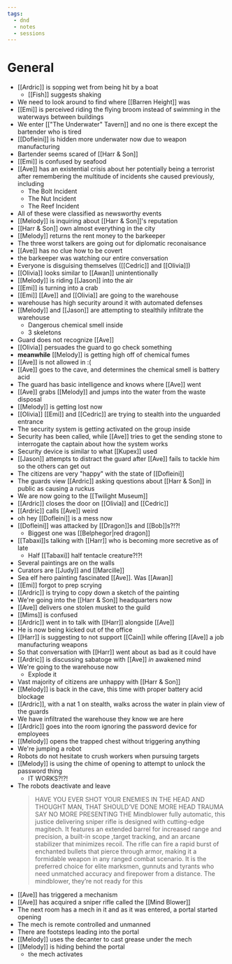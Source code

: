 ```yaml
---
tags:
  - dnd
  - notes
  - sessions
---
```

# General
- [[Ardric]] is sopping wet from being hit by a boat
	- [[Fish]] suggests shaking
- We need to look around to find where [[Barren Height]] was
- [[Emi]] is perceived riding the flying broom instead of swimming in the waterways between buildings
- We enter [["The Underwater" Tavern]] and no one is there except the bartender who is tired
- [[Dofleini]] is hidden more underwater now due to weapon manufacturing
- Bartender seems scared of [[Harr & Son]]
- [[Emi]] is confused by seafood
- [[Ave]] has an existential crisis about her potentially being a terrorist after remembering the multitude of incidents she caused previously, including
	- The Bolt Incident
	- The Nut Incident
	- The Reef Incident
- All of these were classified as newsworthy events
- [[Melody]] is inquiring about [[Harr & Son]]'s reputation
- [[Harr & Son]] own almost everything in the city
- [[Melody]] returns the rent money to the barkeeper
- The three worst talkers are going out for diplomatic reconaisance
- [[Ave]] has no clue how to be covert
- the barkeeper was watching our entire conversation
- Everyone is disguising themselves ([[Cedric]] and [[Olivia]])
- [[Olivia]] looks similar to [[Awan]] unintentionally
- [[Melody]] is riding [[Jason]] into the air
- [[Emi]] is turning into a crab
- [[Emi]] [[Ave]] and [[Olivia]] are going to the warehouse
- warehouse has high security around it with automated defenses
- [[Melody]] and [[Jason]] are attempting to stealthily infiltrate the warehouse
	- Dangerous chemical smell inside
	- 3 skeletons
- Guard does not recognize [[Ave]]
- [[Olivia]] persuades the guard to go check something
- **meanwhile** [[Melody]] is getting high off of chemical fumes
- [[Ave]] is not allowed in :(
- [[Ave]] goes to the cave, and determines the chemical smell is battery acid
- The guard has basic intelligence and knows where [[Ave]] went
- [[Ave]] grabs [[Melody]] and jumps into the water from the waste disposal
- [[Melody]] is getting lost now
- [[Olivia]] [[Emi]] and [[Cedric]] are trying to stealth into the unguarded entrance
- The security system is getting activated on the group inside
- Security has been called, while [[Ave]] tries to get the sending stone to interrogate the captain about how the system works
- Security device is similar to what [[Kupex]] used
- [[Jason]] attempts to distract the guard after [[Ave]] fails to tackle him so the others can get out
- The citizens are very "happy" with the state of [[Dofleini]]
- The guards view [[Ardric]] asking questions about [[Harr & Son]] in public as causing a ruckus
- We are now going to the [[Twilight Museum]]
- [[Ardric]] closes the door on [[Olivia]] and [[Cedric]]
- [[Ardric]] calls [[Ave]] weird
- oh hey [[Dofleini]] is a mess now
- [[Dofleini]] was attacked by [[Dragon]]s and [[Bob]]s?!?!
	- Biggest one was [[Belphegor|red dragon]]
- [[Tabaxi]]s talking with [[Harr]] who is becoming more secretive as of late
	- Half [[Tabaxi]] half tentacle creature?!?!
- Several paintings are on the walls
- Curators are [[Judy]] and [[Marcille]]
- Sea elf hero painting fascinated [[Ave]]. Was [[Awan]]
- [[Emi]] forgot to prep scrying
- [[Ardric]] is trying to copy down a sketch of the painting
- We're going into the [[Harr & Son]] headquarters now
- [[Ave]] delivers one stolen musket to the guild
- [[Mims]] is confused
- [[Ardric]] went in to talk with [[Harr]] alongside [[Ave]]
- He is now being kicked out of the office
- [[Harr]] is suggesting to not support [[Cain]] while offering [[Ave]] a job manufacturing weapons
- So that conversation with [[Harr]] went about as bad as it could have
- [[Ardric]] is discussing sabatoge with [[Ave]] *in* awakened mind
- We're going to the warehouse now
	- Explode it
- Vast majority of citizens are unhappy with [[Harr & Son]]
- [[Melody]] is back in the cave, this time with proper battery acid blockage
- [[Ardric]], with a nat 1 on stealth, walks across the water in plain view of the guards
- We have infiltrated the warehouse they know we are here
- [[Ardric]] goes into the room ignoring the password device for employees
- [[Melody]] opens the trapped chest without triggering anything
- We're jumping a robot
- Robots do not hesitate to crush workers when pursuing targets
- [[Melody]] is using the chime of opening to attempt to unlock the password thing
	- IT WORKS?!?!
- The robots deactivate and leave
  >HAVE YOU EVER SHOT YOUR ENEMIES IN THE HEAD AND THOUGHT MAN, THAT SHOULD’VE DONE MORE HEAD TRAUMA SAY NO MORE PRESENTING THE Mindblower fully automatic, this justice delivering sniper rifle is designed with cutting-edge magitech. It features an extended barrel for increased range and precision, a built-in scope ,target tracking, and an arcane stabilizer that minimizes recoil. The rifle can fire a rapid burst of enchanted bullets that pierce through armor, making it a formidable weapon in any ranged combat scenario. It is the preferred choice for elite marksmen, gunnuts and tyrants who need unmatched accuracy and firepower from a distance. The mindblower, they’re not ready for this
- [[Ave]] has triggered a mechanism
- [[Ave]] has acquired a sniper rifle called the [[Mind Blower]]
- The next room has a mech in it and as it was entered, a portal started opening
- The mech is remote controlled and unmanned
- There are footsteps leading into the portal
- [[Melody]] uses the decanter to cast grease under the mech
- [[Melody]] is hiding behind the portal
	- the mech activates
